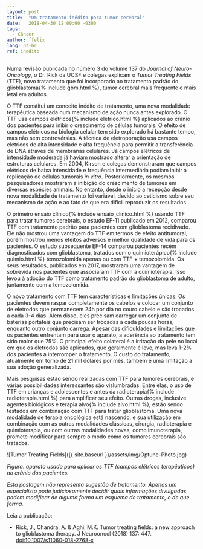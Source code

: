 ```yaml
---
layout: post
title:  "Um tratamento inédito para tumor cerebral"
date:   2018-04-30 12:00:00 -0300
tags:
  - Câncer
author: ffelix
lang: pt-br
ref: inedito
---
```


Numa revisão publicada no número 3 do volume 137 do _Journal of Neuro-Oncology_, o Dr. Rick da UCSF e colegas explicam o _Tumor Treating Fields_ (TTF), novo tratamento que foi incorporado ao tratamento padrão do glioblastoma{% include gbm.html %}, tumor cerebral mais frequente e mais letal em adultos.
<!--more-->

O TTF constitui um conceito inédito de tratamento, uma nova modalidade terapêutica baseada num mecanismo de ação nunca antes explorado. O TTF usa campos elétricos{% include eletrico.html %} aplicados ao crânio dos pacientes para inibir o crescimento de células tumorais. O efeito de campos elétricos na biologia celular tem sido explorado há bastante tempo, mas não sem controvérsias. A técnica de eletroporação usa campos elétricos de alta intensidade e alta frequência para permitir a transferência de DNA através de membranas celulares. Já campos elétricos de intensidade moderada já haviam mostrado alterar a orientação de estruturas celulares. Em 2004, Kirson e colegas demonstraram que campos elétricos de baixa intensidade e frequência intermediária podiam inibir a replicação de células tumorais _in vitro_. Posteriormente, os mesmos pesquisadores mostraram a inibição do crescimento de tumores em diversas espécies animais. No entanto, desde o início a recepção desde nova modalidade de tratamento foi variável, devido ao ceticismo sobre seu mecanismo de ação e ao fato de que era difícil reproduzir os resultados.

O primeiro ensaio clínico{% include ensaio_clinico.html %} usando TTF para tratar tumores cerebrais, o estudo EF-11 publicado em 2012, comparou TTF com tratamento padrão para pacientes com glioblastoma recidivado. Ele não mostrou uma vantagem do TTF em termos de efeito antitumoral, porém mostrou menos efeitos adversos e melhor qualidade de vida para os pacientes. O estudo subsequente EF-14 comparou pacientes recém diagnosticados com glioblastoma, tratados com o quimioterápico{% include quimio.html %} temozolomida apenas ou com TTF + temozolomida. Os seus resultados, publicados em 2017, mostraram uma vantagem de sobrevida nos pacientes que associaram TTF com a quimioterapia. Isso levou à adoção do TTF como tratamento padrão do glioblastoma de adulto, juntamente com a temozolomida.

O novo tratamento com TTF tem características e limitações únicas. Os pacientes devem raspar completamente os cabelos e colocar um conjunto de eletrodos que permanecem 24h por dia no couro cabelo e são trocados a cada 3-4 dias. Além disso, eles precisam carregar um conjunto de baterias portáteis que precisam ser trocadas a cada poucas horas, enquanto outro conjunto carrega. Apesar das dificuldades e limitações que os pacientes enfrentam para usar o aparato, a aderência ao tratamento tem sido maior que 75%. O principal efeito colateral é a irritação da pele no local em que os eletrodos são aplicados, que geralmente é leve, mas leva 1-2% dos pacientes a interromper o tratamento. O custo do tratamento, atualmente em torno de 21 mil dólares por mês, também é uma limitação a sua adoção generalizada.

Mais pesquisas estão sendo realizadas com TTF para tumores cerebrais, e várias possibilidades interessantes são vislumbradas. Entre elas, o uso de TTF em crianças e adolescentes e antes da radioterapia{% include radioterapia.html %} para amplificar seu efeito. Outras drogas, inclusive agentes biológicos e terapia alvo{% include alvo.html %}, estão sendo testados em combinação com TTF para tratar glioblastoma. Uma nova modalidade de terapia oncológica está nascendo, e sua utilização em combinação com as outras modalidades clássicas, cirurgia, radioterapia e quimioterapia, ou com outras modalidades novas, como imunoterapia, promete modificar para sempre o modo como os tumores cerebrais são tratados.

![Tumor Treating Fields]({{ site.baseurl }}/assets/img/Optune-Photo.jpg)

*Figura: aparato usado para aplicar os TTF (campos elétricos terapêuticos) no crânio dos pacientes.*

_Esta postagem não representa sugestão de tratamento. Apenas um especialista pode judiciosamente decidir quais informações divulgadas podem modificar de alguma forma um esquema de tratamento, e de que forma._

Leia a publicação:
- Rick, J., Chandra, A. & Aghi, M.K. Tumor treating fields: a new approach to glioblastoma therapy. J Neurooncol (2018) 137: 447. [doi:10.1007/s11060-018-2768-x](https://doi.org/10.1007/s11060-018-2768-x)
